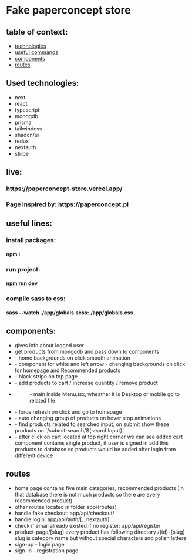 <h1>Fake paperconcept store</h1>

<h2>table of context:</h2>
<ul>
  <li><a href="#tech">technologies</a></li>
  <li><a href="#useful">useful commands</a></li>
  <li><a href="#components">components</a></li>
  <li><a href="#routes">routes</a></li>
</ul>

<h2 id="tech">Used technologies:</h2>
<ul>
  <li>next</li>
  <li>react</li>
  <li>typescript</li>
  <li>monogdb</li>
  <li>prisma</li>
  <li>tailwindcss</li>
  <li>shadcn/ui</li>
  <li>redux</li>
  <li>nextauth</li>
  <li>stripe</li>
</ul>

<h2>live:</h2>
<h3>https://paperconcept-store.vercel.app/</h3>
<h3>Page inspired by: https://paperconcept.pl</h3>

<h2 id="useful">useful lines:</h2>

<h3>install packages:</h3>
<h4>npm i</h4>

<h3>run project:</h3>
<h4>npm run dev</h4>

<h3>compile sass to css:</h3>
<h4>sass --watch ./app/globals.scss:./app/globals.css</h4>

<h2 id="components">components:</h2>
<ul>
  <li><AuthProvider/> gives info about logged user</li>
  <li><ProductsProvider/> get products from mongodb and pass down to components</li>
  <li><Backgrounds/> - home backgrounds on click smooth animation</li>
  <li><Arrow/> - component for white and left arrow - changing backgrounds on click for homepage and Recommended products</li>
  <li><DeliveryInfo/> - black stripe on top page</li>
  <li><GlobalRedux/> - add products to cart / increase quantity / remove product</li>
  <li><Menu> - main inside Menu.tsx, wheather it is Desktop or mobile go to related file</li>
  <li><Logo/> - force refresh on click and go to homepage</li>
  <li><Recommended/> - auto changing group of products on hover stop animations</li>
  <li><SearchForm/> - find products related to searched input, on submit show these products on `/submit-search/${searchInput}`</li>
  <li><Cart/> - after click on cart located at top right corner we can see added cart component </CartProduct> contains single product, if user is signed in add this products to database so products would be added after login from different device</li>
</ul>

<h2 id="routes">routes</h2>
<ul>
  <li>home page contains five main categories, recommended products (In that database there is not much products so there are every recommended product)</li>
  <li>other routes located in folder app/(routes)</li>
  <li>handle fake checkout: app/api/checkout/</li>
  <li>handle login: app/api/auth/[...nextauth]</li>
  <li>check if email already existed if no register: app/api/register</li>
  <li>product-page/[slug] every product has following directory
   /{id}-{slug}
   slug is category name but without special characters and polish letters
  </li>
  <li>sign-up - login page</li>
  <li>sign-in - registration page</li>
</ul>
